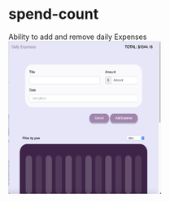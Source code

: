 # spend-count
Ability to add and remove daily Expenses 
<img src="https://github.com/0732sta/spend-count/blob/main/1.png" width="300px" height="300">
